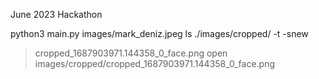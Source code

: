 June 2023 Hackathon

python3 main.py images/mark_deniz.jpeg
ls ./images/cropped/ -t -snew
> cropped_1687903971.144358_0_face.png
open images/cropped/cropped_1687903971.144358_0_face.png
